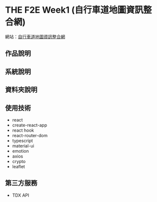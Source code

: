 # THE F2E Week1 (自行車道地圖資訊整合網)

網站：[自行車道地圖資訊整合網](https://yiminprogram.github.io/2021-the-f2e-week-2/#/map)

## 作品說明

## 系統說明

## 資料夾說明

## 使用技術

- react
- create-react-app
- react hook
- react-router-dom
- typescript
- material-ui
- emotion
- axios
- crypto
- leaflet

## 第三方服務

- TDX API
